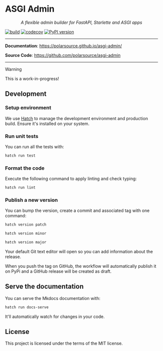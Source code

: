 # ASGI Admin

<p align="center">
    <em>A flexible admin builder for FastAPI, Starlette and ASGI apps</em>
</p>

[![build](https://github.com/polarsource/asgi-admin/workflows/Build/badge.svg)](https://github.com/polarsource/asgi-admin/actions)
[![codecov](https://codecov.io/gh/polarsource/asgi-admin/branch/master/graph/badge.svg)](https://codecov.io/gh/polarsource/asgi-admin)
[![PyPI version](https://badge.fury.io/py/asgi-admin.svg)](https://badge.fury.io/py/asgi-admin)

---

**Documentation**: <a href="https://polarsource.github.io/asgi-admin/" target="_blank">https://polarsource.github.io/asgi-admin/</a>

**Source Code**: <a href="https://github.com/polarsource/asgi-admin" target="_blank">https://github.com/polarsource/asgi-admin</a>

---

> [!WARNING]
> This is a work-in-progress!

## Development

### Setup environment

We use [Hatch](https://hatch.pypa.io/latest/install/) to manage the development environment and production build. Ensure it's installed on your system.

### Run unit tests

You can run all the tests with:

```bash
hatch run test
```

### Format the code

Execute the following command to apply linting and check typing:

```bash
hatch run lint
```

### Publish a new version

You can bump the version, create a commit and associated tag with one command:

```bash
hatch version patch
```

```bash
hatch version minor
```

```bash
hatch version major
```

Your default Git text editor will open so you can add information about the release.

When you push the tag on GitHub, the workflow will automatically publish it on PyPi and a GitHub release will be created as draft.

## Serve the documentation

You can serve the Mkdocs documentation with:

```bash
hatch run docs-serve
```

It'll automatically watch for changes in your code.

## License

This project is licensed under the terms of the MIT license.
